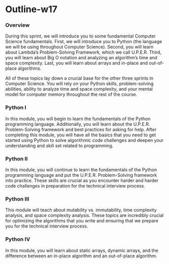 # Outline-w17

### Overview <span id="overview"></span>

During this sprint, we will introduce you to some fundamental Computer Science fundamentals. First, we will introduce you to Python (the language we will be using throughout Computer Science). Second, you will learn about Lambda’s Problem-Solving Framework, which we call U.P.E.R. Third, you will learn about Big O notation and analyzing an algorithm’s time and space complexity. Last, you will learn about arrays and in-place and out-of-place algorithms.

All of these topics lay down a crucial base for the other three sprints in Computer Science. You will rely on your Python skills, problem-solving abilities, ability to analyze time and space complexity, and your mental model for computer memory throughout the rest of the course.

### Python I <span id="python-i"></span>

In this module, you will begin to learn the fundamentals of the Python programming language. Additionally, you will learn about the U.P.E.R. Problem-Solving framework and best practices for asking for help. After completing this module, you will have all the basics that you need to get started using Python to solve algorithmic code challenges and deepen your understanding and skill set related to programming.

### Python II <span id="python-ii"></span>

In this module, you will continue to learn the fundamentals of the Python programming language and put the U.P.E.R. Problem-Solving framework into practice. These skills are crucial as you encounter harder and harder code challenges in preparation for the technical interview process.

### Python III <span id="python-iii"></span>

This module will teach about mutability vs. immutability, time complexity analysis, and space complexity analysis. These topics are incredibly crucial for optimizing the algorithms that you write and ensuring that we prepare you for the technical interview process.

### Python IV <span id="python-iv"></span>

In this module, you will learn about static arrays, dynamic arrays, and the difference between an in-place algorithm and an out-of-place algorithm.
